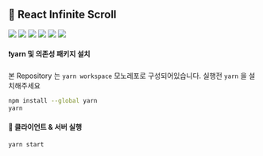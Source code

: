 ## 📖 React Infinite Scroll

<span>
<img src="https://img.shields.io/badge/reactjs-61DAFB?style=for-the-badge&logo=react&logoColor=gray">
<img src="https://img.shields.io/badge/tailwind_css-06B6D4?style=for-the-badge&logo=tailwindcss&logoColor=white"> 
<img src="https://img.shields.io/badge/tanstack_query-FF4154?style=for-the-badge&logo=reactquery&logoColor=white">
<img src="https://img.shields.io/badge/nestjs-e0234e?style=for-the-badge&logo=nestjs&logoColor=white"> 
<img src="https://img.shields.io/badge/typeorm-fe0803?style=for-the-badge&logo=typeorm&logoColor=white"> 
<img src="https://img.shields.io/badge/sqlite-003b57?style=for-the-badge&logo=sqlite&logoColor=white">
</span>

<br/>

#### ❗️yarn 및 의존성 패키지 설치

본 Repository 는 `yarn workspace` 모노레포로 구성되어있습니다. 실행전 `yarn` 을 설치해주세요

```bash
npm install --global yarn
yarn
```

#### 📜 클라이언트 & 서버 실행

```bash
yarn start
```
